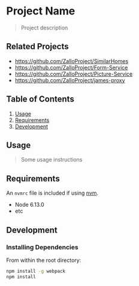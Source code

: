 # Project Name

> Project description

## Related Projects

  - https://github.com/ZalloProject/SimilarHomes
  - https://github.com/ZalloProject/Form-Service
  - https://github.com/ZalloProject/Picture-Service
  - https://github.com/ZalloProject/james-proxy

## Table of Contents

1. [Usage](#Usage)
1. [Requirements](#requirements)
1. [Development](#development)

## Usage

> Some usage instructions

## Requirements

An `nvmrc` file is included if using [nvm](https://github.com/creationix/nvm).

- Node 6.13.0
- etc

## Development

### Installing Dependencies

From within the root directory:

```sh
npm install -g webpack
npm install
```

